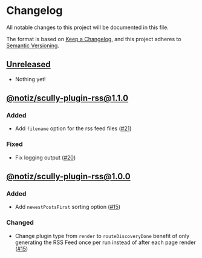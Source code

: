 # Changelog

All notable changes to this project will be documented in this file.

The format is based on [Keep a Changelog](https://keepachangelog.com/en/1.0.0/),
and this project adheres to [Semantic Versioning](https://semver.org/spec/v2.0.0.html).

## [Unreleased]

- Nothing yet!

## [@notiz/scully-plugin-rss@1.1.0]

### Added 

- Add `filename` option for the rss feed files ([#21](https://github.com/notiz-dev/scully-plugins/pull/21))

### Fixed

- Fix logging output ([#20](https://github.com/notiz-dev/scully-plugins/pull/21))

## [@notiz/scully-plugin-rss@1.0.0]

### Added

- Add `newestPostsFirst` sorting option ([#15](https://github.com/notiz-dev/scully-plugins/pull/15))

### Changed

- Change plugin type from `render` to `routeDiscoveryDone` benefit of only generating the RSS Feed once per run instead of after each page render ([#15](https://github.com/notiz-dev/scully-plugins/pull/15))

[Unreleased]: https://github.com/notiz-dev/scully-plugins/compare/@notiz/scully-plugin-rss@1.1.0...HEAD
[@notiz/scully-plugin-rss@1.1.0]: https://github.com/notiz-dev/scully-plugins/compare/@notiz/scully-plugin-rss@1.0.0...@notiz/scully-plugin-rss@1.1.0
[@notiz/scully-plugin-rss@1.0.0]: https://github.com/notiz-dev/scully-plugins/releases/releases/tag/@notiz/scully-plugin-rss@1.0.0
